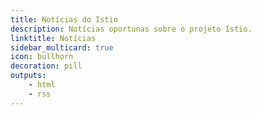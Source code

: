```yaml
---
title: Notícias do Istio
description: Notícias oportunas sobre o projeto Istio.
linktitle: Notícias
sidebar_multicard: true
icon: bullhorn
decoration: pill
outputs:
    - html
    - rss    
---
```


